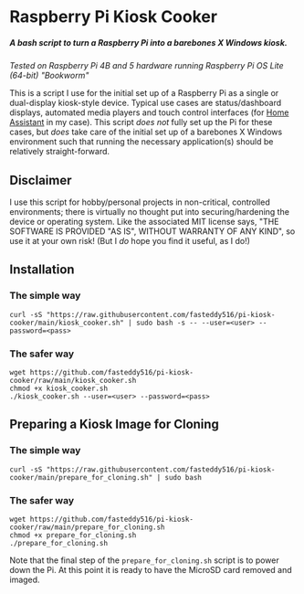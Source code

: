 # Raspberry Pi Kiosk Cooker
##### A bash script to turn a Raspberry Pi into a barebones X Windows kiosk.  

_Tested on Raspberry Pi 4B and 5 hardware running Raspberry Pi OS Lite (64-bit) "Bookworm"_

This is a script I use for the initial set up of a Raspberry Pi as a single or dual-display kiosk-style device.  Typical use cases are status/dashboard displays, automated media players and touch control interfaces (for [Home Assistant](https://www.home-assistant.io/) in my case).  This script _does not_ fully set up the Pi for these cases, but  _does_ take care of the initial set up of a barebones X Windows environment such that running the necessary application(s) should be relatively straight-forward.

## Disclaimer
I use this script for hobby/personal projects in non-critical, controlled environments; there is virtually no thought put into securing/hardening the device or operating system.  Like the associated MIT license says, "THE SOFTWARE IS PROVIDED "AS IS", WITHOUT WARRANTY OF ANY KIND", so use it at your own risk! (But I *do* hope you find it useful, as I do!)

## Installation
### The simple way
`curl -sS "https://raw.githubusercontent.com/fasteddy516/pi-kiosk-cooker/main/kiosk_cooker.sh" | sudo bash -s -- --user=<user> --password=<pass>`

### The safer way
```
wget https://github.com/fasteddy516/pi-kiosk-cooker/raw/main/kiosk_cooker.sh
chmod +x kiosk_cooker.sh
./kiosk_cooker.sh --user=<user> --password=<pass>
```

## Preparing a Kiosk Image for Cloning
### The simple way
`curl -sS "https://raw.githubusercontent.com/fasteddy516/pi-kiosk-cooker/main/prepare_for_cloning.sh" | sudo bash`

### The safer way
```
wget https://github.com/fasteddy516/pi-kiosk-cooker/raw/main/prepare_for_cloning.sh
chmod +x prepare_for_cloning.sh
./prepare_for_cloning.sh
```

Note that the final step of the `prepare_for_cloning.sh` script is to power down the Pi.  At this point it is ready to have the MicroSD card removed and imaged.
